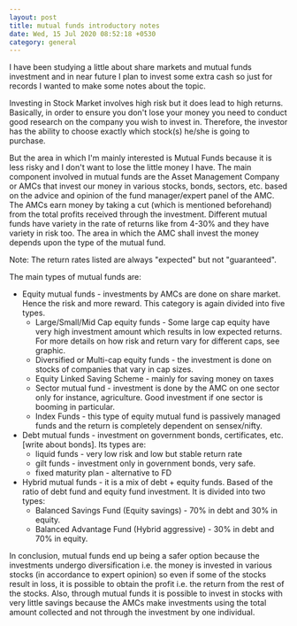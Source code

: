 ```yaml
---
layout: post
title: mutual funds introductory notes
date: Wed, 15 Jul 2020 08:52:18 +0530
category: general
---
```


I have been studying a little about share markets and mutual funds investment and in near future I plan to invest some extra cash so just for records I wanted to make some notes about the topic.

Investing in Stock Market involves high risk but it does lead to high returns. Basically, in order to ensure you don't lose your money you need to conduct good research on the company you wish to
invest in. Therefore, the investor has the ability to choose exactly which stock(s) he/she is going to purchase.

But the area in which I'm mainly interested is Mutual Funds because it is less risky and I don't want to lose the little money I have. The main component involved in mutual funds are the Asset Management Company or AMCs that invest our money in various stocks, bonds, sectors, etc. based on the advice and opinion of the fund manager/expert panel of the AMC. The AMCs earn money by taking a cut (which is mentioned beforehand) from the total profits received through the investment. Different mutual funds have variety in the rate of returns like from 4-30% and they have variety in risk too.  The area in which the AMC shall invest the money depends upon the type of the mutual fund.

Note: The return rates listed are always "expected" but not "guaranteed".

The main types of mutual funds are:

*   Equity mutual funds - investments by AMCs are done on share market. Hence the risk and more reward. This category is again divided into five types.
    *   Large/Small/Mid Cap equity funds - Some large cap equity have very high investment amount which results in low expected returns. For more details on how risk and return vary for different caps, see graphic.
    *   Diversified or Multi-cap equity funds - the investment is done on stocks of companies that vary in cap sizes.
    *   Equity Linked Saving Scheme - mainly for saving money on taxes
    *   Sector mutual fund - investment is done by the AMC on one sector only for instance, agriculture. Good investment if one sector is booming in particular.
    *   Index Funds - this type of equity mutual fund is passively managed funds and the return is completely dependent on sensex/nifty.
*   Debt mutual funds - investment on government bonds, certificates, etc. \[write about bonds\]. Its types are:
    *   liquid funds - very low risk and low but stable return rate
    *   gilt funds - investment only in government bonds, very safe.
    *   fixed maturity plan - alternative to FD
*   Hybrid mutual funds - it is a mix of debt + equity funds. Based of the ratio of debt fund and equity fund investment. It is divided into two types:
    *   Balanced Savings Fund (Equity savings) - 70% in debt and 30% in equity.
    *   Balanced Advantage Fund (Hybrid aggressive) - 30% in debt and 70% in equity.

In conclusion, mutual funds end up being a safer option because the investments undergo diversification i.e. the money is invested in various stocks (in accordance to expert opinion) so even if some of the stocks result in loss, it is possible to obtain the profit i.e. the return from the rest of the stocks. Also, through mutual funds it is possible to invest in stocks with very little savings because the AMCs make investments using the total amount collected and not through the investment by one individual.
